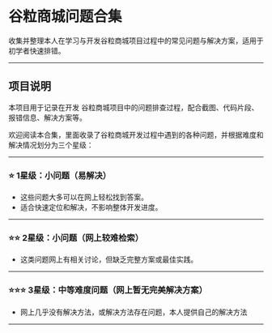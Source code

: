 # 谷粒商城问题合集

收集并整理本人在学习与开发谷粒商城项目过程中的常见问题与解决方案，适用于初学者快速排错。

---

## 项目说明

本项目用于记录在开发 谷粒商城项目中的问题排查过程，配合截图、代码片段、报错信息、解决方案等。

欢迎阅读本合集，里面收录了谷粒商城开发过程中遇到的各种问题，并根据难度和解决情况划分为三个星级：

---

### ⭐ 1星级：小问题（易解决）

- 这些问题大多可以在网上轻松找到答案。
- 适合快速定位和解决，不影响整体开发进度。

---

### ⭐⭐ 2星级：小问题（网上较难检索）

- 这类问题网上有相关讨论，但缺乏完整方案或最佳实践。

---

### ⭐⭐⭐ 3星级：中等难度问题（网上暂无完美解决方案）

- 网上几乎没有解决方法，或解决方法存在问题，本人提供自己的解决方法

---

